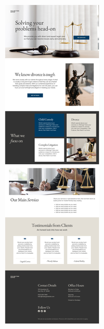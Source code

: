 ![template](https://raw.githubusercontent.com/ShriIraCatalog/resources-two/refs/heads/master/2025/04/20/20250420160329.png)
